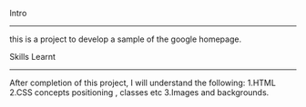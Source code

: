 Intro
*******
this is a project to develop a sample of the google homepage.

Skills Learnt
*************
After completion of this project, I will understand the following:
1.HTML
2.CSS concepts positioning , classes etc
3.Images and backgrounds.

